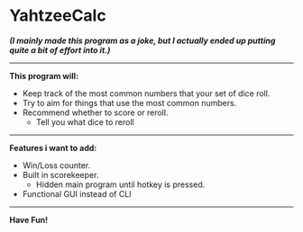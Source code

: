# YahtzeeCalc

***(I mainly made this program as a joke, but I actually ended up putting quite a bit of effort into it.)***

---

**This program will:**
- Keep track of the most common numbers that your set of dice roll.
- Try to aim for things that use the most common numbers.
- Recommend whether to score or reroll.
    - Tell you what dice to reroll

---

**Features i want to add:**
- Win/Loss counter.
- Built in scorekeeper.
    - Hidden main program until hotkey is pressed.
- Functional GUI instead of CLI

---

**Have Fun!**